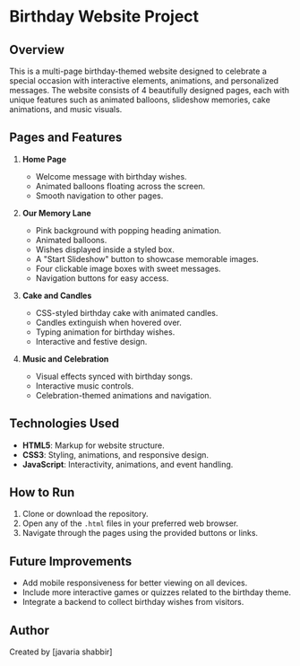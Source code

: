 # Birthday Website Project

## Overview

This is a multi-page birthday-themed website designed to celebrate a special occasion with interactive elements, animations, and personalized messages. The website consists of 4 beautifully designed pages, each with unique features such as animated balloons, slideshow memories, cake animations, and music visuals.

## Pages and Features

1. **Home Page**

   * Welcome message with birthday wishes.
   * Animated balloons floating across the screen.
   * Smooth navigation to other pages.

2. **Our Memory Lane**

   * Pink background with popping heading animation.
   * Animated balloons.
   * Wishes displayed inside a styled box.
   * A "Start Slideshow" button to showcase memorable images.
   * Four clickable image boxes with sweet messages.
   * Navigation buttons for easy access.

3. **Cake and Candles**

   * CSS-styled birthday cake with animated candles.
   * Candles extinguish when hovered over.
   * Typing animation for birthday wishes.
   * Interactive and festive design.

4. **Music and Celebration**

   * Visual effects synced with birthday songs.
   * Interactive music controls.
   * Celebration-themed animations and navigation.

## Technologies Used

* **HTML5**: Markup for website structure.
* **CSS3**: Styling, animations, and responsive design.
* **JavaScript**: Interactivity, animations, and event handling.

## How to Run

1. Clone or download the repository.
2. Open any of the `.html` files in your preferred web browser.
3. Navigate through the pages using the provided buttons or links.

## Future Improvements

* Add mobile responsiveness for better viewing on all devices.
* Include more interactive games or quizzes related to the birthday theme.
* Integrate a backend to collect birthday wishes from visitors.

## Author

Created by [javaria shabbir] 


